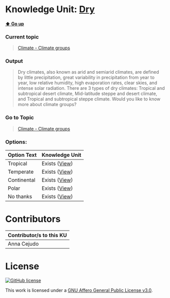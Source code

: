 # Knowledge Unit: [Dry](../../knowledge_units/climate-climate-groups/dry.md)

#### [:arrow_up: Go up](../../topics/climate-climate-groups.md)
### Current topic
> [Climate - Climate groups](../../topics/climate-climate-groups.md)
### Output
> Dry climates, also known as arid and semiarid climates, are defined by little precipitation, great variability in precipitation from year to year, low relative humidity, high evaporation rates, clear skies, and intense solar radiation. There are 3 types of dry climates: Tropical and subtropical desert climate, Mid-latitude steppe and desert climate, and Tropical and subtropical steppe climate. Would you like to know more about climate groups?
### Go to Topic
> [Climate - Climate groups](../../topics/climate-climate-groups.md)

### Options: 

| Option Text | Knowledge Unit |
| - | - |  
| Tropical  |  Exists ([View](../../knowledge_units/climate-climate-groups/tropical.md))  |  
| Temperate  |  Exists ([View](../../knowledge_units/climate-climate-groups/temperate.md))  |  
| Continental  |  Exists ([View](../../knowledge_units/climate-climate-groups/continental.md))  |  
| Polar  |  Exists ([View](../../knowledge_units/climate-climate-groups/polar.md))  |  
| No thanks  |  Exists ([View](../../knowledge_units/climate-climate-groups/no-thanks.md))  | 

# Contributors

| Contributor/s to this KU |
| - | 
| Anna Cejudo |

# License
[![GitHub license](https://img.shields.io/github/license/inbrainz/cerebro)](https://github.com/inbrainz/cerebro/blob/master/LICENSE)

This work is licensed under a [GNU Affero General Public License v3.0](https://www.gnu.org/licenses/agpl-3.0.txt).